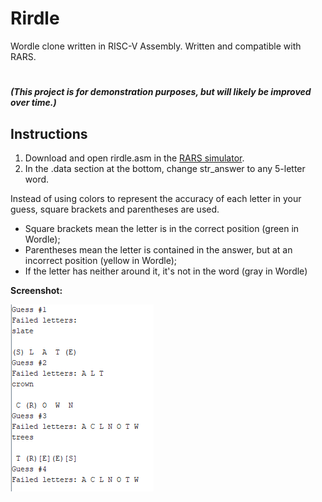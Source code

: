 # Rirdle
Wordle clone written in RISC-V Assembly. Written and compatible with RARS.

#
***(This project is for demonstration purposes, but will likely be improved over time.)***

## Instructions
1. Download and open rirdle.asm in the [RARS simulator](https://github.com/TheThirdOne/rars).
2. In the .data section at the bottom, change str_answer to any 5-letter word.

Instead of using colors to represent the accuracy of each letter in your guess, square brackets and parentheses are used.

* Square brackets mean the letter is in the correct position (green in Wordle);
* Parentheses mean the letter is contained in the answer, but at an incorrect position (yellow in Wordle);
* If the letter has neither around it, it's not in the word (gray in Wordle)

**Screenshot:**

![image](https://github.com/umlaufg/rirdle/blob/main/docs/images/rirdle_screenshot_1.PNG?raw=true)
